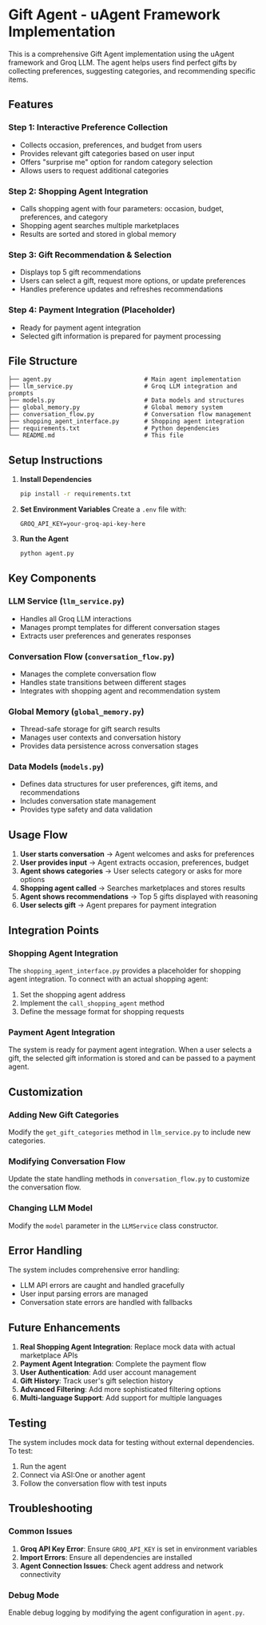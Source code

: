 # Gift Agent - uAgent Framework Implementation

This is a comprehensive Gift Agent implementation using the uAgent framework and Groq LLM. The agent helps users find perfect gifts by collecting preferences, suggesting categories, and recommending specific items.

## Features

### Step 1: Interactive Preference Collection
- Collects occasion, preferences, and budget from users
- Provides relevant gift categories based on user input
- Offers "surprise me" option for random category selection
- Allows users to request additional categories

### Step 2: Shopping Agent Integration
- Calls shopping agent with four parameters: occasion, budget, preferences, and category
- Shopping agent searches multiple marketplaces
- Results are sorted and stored in global memory

### Step 3: Gift Recommendation & Selection
- Displays top 5 gift recommendations
- Users can select a gift, request more options, or update preferences
- Handles preference updates and refreshes recommendations

### Step 4: Payment Integration (Placeholder)
- Ready for payment agent integration
- Selected gift information is prepared for payment processing

## File Structure

```
├── agent.py                          # Main agent implementation
├── llm_service.py                    # Groq LLM integration and prompts
├── models.py                         # Data models and structures
├── global_memory.py                  # Global memory system
├── conversation_flow.py              # Conversation flow management
├── shopping_agent_interface.py       # Shopping agent integration
├── requirements.txt                  # Python dependencies
└── README.md                         # This file
```

## Setup Instructions

1. **Install Dependencies**
   ```bash
   pip install -r requirements.txt
   ```

2. **Set Environment Variables**
   Create a `.env` file with:
   ```
   GROQ_API_KEY=your-groq-api-key-here
   ```

3. **Run the Agent**
   ```bash
   python agent.py
   ```

## Key Components

### LLM Service (`llm_service.py`)
- Handles all Groq LLM interactions
- Manages prompt templates for different conversation stages
- Extracts user preferences and generates responses

### Conversation Flow (`conversation_flow.py`)
- Manages the complete conversation flow
- Handles state transitions between different stages
- Integrates with shopping agent and recommendation system

### Global Memory (`global_memory.py`)
- Thread-safe storage for gift search results
- Manages user contexts and conversation history
- Provides data persistence across conversation stages

### Data Models (`models.py`)
- Defines data structures for user preferences, gift items, and recommendations
- Includes conversation state management
- Provides type safety and data validation

## Usage Flow

1. **User starts conversation** → Agent welcomes and asks for preferences
2. **User provides input** → Agent extracts occasion, preferences, budget
3. **Agent shows categories** → User selects category or asks for more options
4. **Shopping agent called** → Searches marketplaces and stores results
5. **Agent shows recommendations** → Top 5 gifts displayed with reasoning
6. **User selects gift** → Agent prepares for payment integration

## Integration Points

### Shopping Agent Integration
The `shopping_agent_interface.py` provides a placeholder for shopping agent integration. To connect with an actual shopping agent:

1. Set the shopping agent address
2. Implement the `call_shopping_agent` method
3. Define the message format for shopping requests

### Payment Agent Integration
The system is ready for payment agent integration. When a user selects a gift, the selected gift information is stored and can be passed to a payment agent.

## Customization

### Adding New Gift Categories
Modify the `get_gift_categories` method in `llm_service.py` to include new categories.

### Modifying Conversation Flow
Update the state handling methods in `conversation_flow.py` to customize the conversation flow.

### Changing LLM Model
Modify the `model` parameter in the `LLMService` class constructor.

## Error Handling

The system includes comprehensive error handling:
- LLM API errors are caught and handled gracefully
- User input parsing errors are managed
- Conversation state errors are handled with fallbacks

## Future Enhancements

1. **Real Shopping Agent Integration**: Replace mock data with actual marketplace APIs
2. **Payment Agent Integration**: Complete the payment flow
3. **User Authentication**: Add user account management
4. **Gift History**: Track user's gift selection history
5. **Advanced Filtering**: Add more sophisticated filtering options
6. **Multi-language Support**: Add support for multiple languages

## Testing

The system includes mock data for testing without external dependencies. To test:

1. Run the agent
2. Connect via ASI:One or another agent
3. Follow the conversation flow with test inputs

## Troubleshooting

### Common Issues

1. **Groq API Key Error**: Ensure `GROQ_API_KEY` is set in environment variables
2. **Import Errors**: Ensure all dependencies are installed
3. **Agent Connection Issues**: Check agent address and network connectivity

### Debug Mode

Enable debug logging by modifying the agent configuration in `agent.py`.
